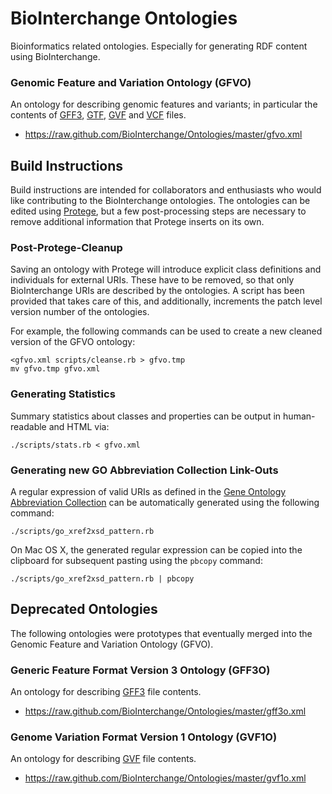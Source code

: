 # BioInterchange Ontologies

Bioinformatics related ontologies. Especially for generating RDF content using BioInterchange.

### Genomic Feature and Variation Ontology (GFVO)

An ontology for describing genomic features and variants; in particular the contents of [GFF3](http://sequenceontology.org/resources/gff3.html), [GTF](http://www.ensembl.org/info/website/upload/gff.html), [GVF](http://sequenceontology.org/resources/gvf.html) and [VCF](http://www.1000genomes.org/wiki/Analysis/Variant%20Call%20Format/vcf-variant-call-format-version-41) files.

*  https://raw.github.com/BioInterchange/Ontologies/master/gfvo.xml

## Build Instructions

Build instructions are intended for collaborators and enthusiasts who would like contributing
to the BioInterchange ontologies. The ontologies can be edited using [Protege](http://protege.stanford.edu),
but a few post-processing steps are necessary to remove additional information that Protege
inserts on its own.

### Post-Protege-Cleanup

Saving an ontology with Protege will introduce explicit class definitions and individuals for external URIs.
These have to be removed, so that only BioInterchange URIs are described by the ontologies. A script has been
provided that takes care of this, and additionally, increments the patch level version number of the
ontologies.

For example, the following commands can be used to create a new cleaned version of the GFVO ontology:

    <gfvo.xml scripts/cleanse.rb > gfvo.tmp
    mv gfvo.tmp gfvo.xml

### Generating Statistics

Summary statistics about classes and properties can be output in human-readable and HTML via:

    ./scripts/stats.rb < gfvo.xml

### Generating new GO Abbreviation Collection Link-Outs

A regular expression of valid URIs as defined in the [Gene Ontology Abbreviation Collection](http://www.geneontology.org/doc/GO.xrf_abbs)
can be automatically generated using the following command:

    ./scripts/go_xref2xsd_pattern.rb

On Mac OS X, the generated regular expression can be copied into the clipboard for subsequent
pasting using the `pbcopy` command:

    ./scripts/go_xref2xsd_pattern.rb | pbcopy

## Deprecated Ontologies

The following ontologies were prototypes that eventually merged into the Genomic Feature and Variation Ontology (GFVO).

### Generic Feature Format Version 3 Ontology (GFF3O)

An ontology for describing [GFF3](http://sequenceontology.org/resources/gff3.html) file contents.

*  https://raw.github.com/BioInterchange/Ontologies/master/gff3o.xml

### Genome Variation Format Version 1 Ontology (GVF1O)

An ontology for describing [GVF](http://sequenceontology.org/resources/gvf.html) file contents.

*  https://raw.github.com/BioInterchange/Ontologies/master/gvf1o.xml


